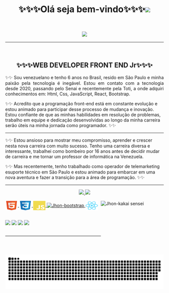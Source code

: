 
<span align="center">
 <h1>✨✨✨Olá seja bem-vindo✨✨✨<img src="https://i.imgur.com/0hdZ65D.gif" width="50px"></h1>
</span>
<br>
<br>
<div align="center" >

<img src="https://miro.medium.com/max/1400/1*9m-WDdL_ji01bGbjEnutEw.gif" width="800px" />

</div>

-----


<br>
<h2 align="center">✨✨✨WEB DEVELOPER FRONT END Jr✨✨✨</h2>
<p align="justify">
✨✨
 Sou venezuelano e tenho 6 anos no Brasil, resido em São Paulo e minha paixão pela tecnologia é inegável.
Estou em contato com a tecnologia desde 2020, passando pelo Senai e recentemente pela Toti, a onde adquiri conhecimentos em: Html, Css, JavaScript, React, Bootstrap.
 <br>
 
 ✨✨ 
Acredito que a programação front-end está em constante evolução e estou animado para participar desse processo de mudança e inovação. Estou confiante de que as minhas habilidades em resolução de problemas, trabalho em equipe e dedicação desenvolvidas ao longo da minha carreira serão úteis na minha jornada como programador.
 ✨✨
  
</p>

-----
<p>
✨✨
Estou ansioso para mostrar meu compromisso, aprender e crescer nesta nova carreira com muito sucesso.
Tenho uma carreira diversa e interessante, trabalhei como bombeiro por 16 anos antes de decidir mudar de carreira e me tornar um professor de informática na Venezuela.

 <br>
 
 ✨✨ 
Mas recentemente, tenho trabalhado como operador de telemarketing esuporte técnico em São Paulo e estou animado para embarcar em uma nova aventura e fazer a transição para a área de programação.
 ✨✨</p>



-----

<div align="center">
  <a href="https://github.com/jhonmanuelg">
  <img height="150em" src="https://github-readme-stats.vercel.app/api?username=jhonmanuelg&show_icons=true&theme=dracula&include_all_commits=true&count_private=true"/>
  <img height="150em" src="https://github-readme-stats.vercel.app/api/top-langs/?username=jhonmanuelg&layout=compact&langs_count=7&theme=dracula"/>
</div>
  <br>
  <div style="display: inline_block" <br>
  <img align="center" alt="Jhon-HTML" height="30" width="40" src="https://raw.githubusercontent.com/devicons/devicon/master/icons/html5/html5-original.svg">
  <img align="center" alt="Jhon-CSS" height="30" width="40" src="https://raw.githubusercontent.com/devicons/devicon/master/icons/css3/css3-original.svg">
  <img align="center" alt="Jhon-Js" height="30" width="40" src="https://raw.githubusercontent.com/devicons/devicon/master/icons/javascript/javascript-plain.svg"> 
  <img align="center" alt="Jhon-bootstrap" height="30" width="40" src="https://cdn.jsdelivr.net/gh/devicons/devicon/icons/bootstrap/bootstrap-plain.svg">
  <img align="center" alt="Jhon-React" height="30" width="40" src="https://raw.githubusercontent.com/devicons/devicon/master/icons/react/react-original.svg">
  <img align="right" alt="Jhon-kakai sensei"  height="170" width="200" border-radius="50%" src="https://pa1.narvii.com/7085/1dc612072aceddf8c20e69d8b1168aa3fa659aa2r1-498-274_hq.gif">
</div>
  
  <br>
  <div margin="10px"> 
 
  <a href="https://www.instagram.com/jhongil64/" target="_blank"><img src="https://img.shields.io/badge/-Instagram-%23E4405F?style=for-the-badge&logo=instagram&logoColor=white" target="_blank"></a>
 	<a href="https://twitter.com/JhonManuelGil2?t=piBFyqEtHy-QvFkcM6jCwQ&s=09" target="_blank"><img src="https://img.shields.io/badge/Twitch-9146FF?style=for-the-badge&logo=twitch&logoColor=white"         target="_blank"></a> 
  <a href = "mailto:jhonmanuelg6@outlook.com"><img src="https://img.shields.io/badge/Microsoft_Outlook-0078D4?style=for-the-badge&logo=microsoft-outlook&logoColor=white"></a>
  <a href="https://www.linkedin.com/in/jhon-manuel-gil/" target="_blank"><img src="https://img.shields.io/badge/-LinkedIn-%230077B5?style=for-the-badge&logo=linkedin&logoColor=white" target="_blank" ></a>    
      <br>
 
-----

  
   ![Snake animation](https://github.com/jhonmanuelg/jhonmanuelg/blob/output/github-contribution-grid-snake.svg)
 
 
</div>


